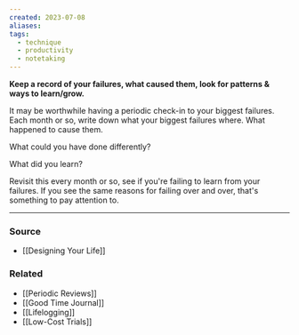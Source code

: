 ```yaml
---
created: 2023-07-08
aliases: 
tags:
  - technique
  - productivity
  - notetaking
---
```

**Keep a record of your failures, what caused them, look for patterns & ways to learn/grow.**

It may be worthwhile having a periodic check-in to your biggest failures. Each month or so, write down what your biggest failures where. What happened to cause them. 

What could you have done differently? 

What did you learn? 

Revisit this every month or so, see if you're failing to learn from your failures. If you see the same reasons for failing over and over, that's something to pay attention to.

---

### Source
- [[Designing Your Life]]

### Related
- [[Periodic Reviews]] 
- [[Good Time Journal]] 
- [[Lifelogging]] 
- [[Low-Cost Trials]]